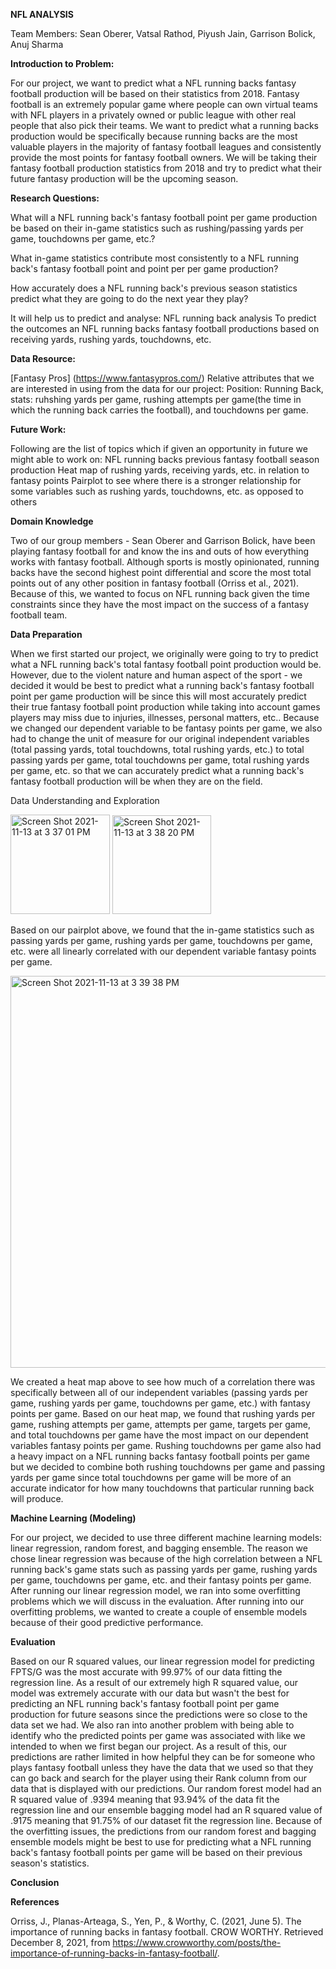 ****NFL ANALYSIS****

Team Members: Sean Oberer, Vatsal Rathod, Piyush Jain, Garrison Bolick, Anuj Sharma

**Introduction to Problem:**

For our project, we want to predict what a NFL running backs fantasy football production will be based on their statistics from 2018. Fantasy football is an extremely popular game where people can own virtual teams with NFL players in a privately owned or public league with other real people that also pick their teams. We want to predict what a running backs production would be specifically because running backs are the most valuable players in the majority of fantasy football leagues and consistently provide the most points for fantasy football owners. We will be taking their fantasy football production statistics from 2018 and try to predict what their future fantasy production will be the upcoming season. 

**Research Questions:**

What will a NFL running back's fantasy football point per game production be based on their in-game statistics such as rushing/passing yards per game, touchdowns per game, etc.? 

What in-game statistics contribute most consistently to a NFL running back's fantasy football point and point per per game production?

How accurately does a NFL running back's previous season statistics predict what they are going to do the next year they play? 

It will help us to predict and analyse:
NFL running back analysis
To predict the outcomes an NFL running backs fantasy football productions based on receiving yards, rushing yards, touchdowns, etc.


**Data Resource:**

[Fantasy Pros] (https://www.fantasypros.com/) Relative attributes that we are interested in using from the data for our project: Position: Running Back, stats: ruhshing yards per game, rushing attempts per game(the time in which the running back carries the football), and touchdowns per game.


**Future Work:**

Following are the list of topics which if given an opportunity in future we might able to work on:
NFL running backs previous fantasy football season production
Heat map of rushing yards, receiving yards, etc. in relation to fantasy points
Pairplot to see where there is a stronger relationship for some variables such as rushing yards, touchdowns, etc. as opposed to others

**Domain Knowledge**

Two of our group members - Sean Oberer and Garrison Bolick, have been playing fantasy football for and know the ins and outs of how everything works with fantasy football. Although sports is mostly opinionated, running backs have the second highest point differential and score the most total points out of any other position in fantasy football (Orriss et al., 2021). Because of this, we wanted to focus on NFL running back given the time constraints since they have the most impact on the success of a fantasy football team.


**Data Preparation**

When we first started our project, we originally were going to try to predict what a NFL running back's total fantasy football point production would be. However, due to the violent nature and human aspect of the sport - we decided it would be best to predict what a running back's fantasy football point per game production will be since this will most accurately predict their true fantasy football point production while taking into account games players may miss due to injuries, illnesses, personal matters, etc.. Because we changed our dependent variable to be fantasy points per game, we also had to change the unit of measure for our original independent variables (total passing yards, total touchdowns, total rushing yards, etc.) to total passing yards per game, total touchdowns per game, total rushing yards per game, etc. so that we can accurately predict what a running back's fantasy football production will be when they are on the field. 

Data Understanding and Exploration

<img width="159" alt="Screen Shot 2021-11-13 at 3 37 01 PM" src="https://user-images.githubusercontent.com/59974878/141658337-c6159e01-72cf-4e88-9c3e-80335c1504e7.png">

<img width="158" alt="Screen Shot 2021-11-13 at 3 38 20 PM" src="https://user-images.githubusercontent.com/59974878/141658389-d6d3aac4-f554-4eab-91d7-39b41c5c8ea9.png">

Based on our pairplot above, we found that the in-game statistics such as passing yards per game, rushing yards per game, touchdowns per game, etc. were all linearly correlated with our dependent variable fantasy points per game. 

<img width="627" alt="Screen Shot 2021-11-13 at 3 39 38 PM" src="https://user-images.githubusercontent.com/59974878/141658436-7bd6417f-cabe-44b5-a4d9-70ba64eb5c62.png">



We created a heat map above to see how much of a correlation there was specifically between all of our independent variables (passing yards per game, rushing yards per game, touchdowns per game, etc.) with fantasy points per game. Based on our heat map, we found that rushing yards per game, rushing attempts per game, attempts per game, targets per game, and total touchdowns per game have the most impact on our dependent variables fantasy points per game. Rushing touchdowns per game also had a heavy impact on a NFL running backs fantasy football points per game but we decided to combine both rushing touchdowns per game and passing yards per game since total touchdowns per game will be more of an accurate indicator for how many touchdowns that particular running back will produce. 

**Machine Learning (Modeling)**

For our project, we decided to use three different machine learning models: linear regression, random forest, and bagging ensemble. The reason we chose linear regression was because of the high correlation between a NFL running back's game stats such as passing yards per game, rushing yards per game, touchdowns per game, etc. and their fantasy points per game. After running our linear regression model, we ran into some overfitting problems which we will discuss in the evaluation. After running into our overfitting problems, we wanted to create a couple of ensemble models because of their good predictive performance. 

**Evaluation**

Based on our R squared values, our linear regression model for predicting FPTS/G was the most accurate with 99.97% of our data fitting the regression line. As a result of our extremely high R squared value, our model was extremely accurate with our data but wasn't the best for predicting an NFL running back's fantasy football point per game production for future seasons since the predictions were so close to the data set we had. We also ran into another problem with being able to identify who the predicted points per game was associated with like we intended to when we first began our project. As a result of this, our predictions are rather limited in how helpful they can be for someone who plays fantasy football unless they have the data that we used so that they can go back and search for the player using their Rank column from our data that is displayed with our predictions. Our random forest model had an R squared value of .9394 meaning that 93.94% of the data fit the regression line and our ensemble bagging model had an R squared value of .9175 meaning that 91.75% of our dataset fit the regression line. Because of the overfitting issues, the predictions from our random forest and bagging ensemble models might be best to use for predicting what a NFL running back's fantasy football points per game will be based on their previous season's statistics.


**Conclusion**



**References**

Orriss, J., Planas-Arteaga, S., Yen, P., &amp; Worthy, C. (2021, June 5). The importance of running backs in fantasy football. CROW WORTHY. Retrieved December 8, 2021, from https://www.crowworthy.com/posts/the-importance-of-running-backs-in-fantasy-football/. 


